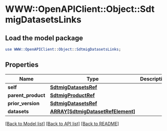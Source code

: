 # WWW::OpenAPIClient::Object::SdtmigDatasetsLinks

## Load the model package
```perl
use WWW::OpenAPIClient::Object::SdtmigDatasetsLinks;
```

## Properties
Name | Type | Description | Notes
------------ | ------------- | ------------- | -------------
**self** | [**SdtmigDatasetsRef**](SdtmigDatasetsRef.md) |  | [optional] 
**parent_product** | [**SdtmigProductRef**](SdtmigProductRef.md) |  | [optional] 
**prior_version** | [**SdtmigDatasetsRef**](SdtmigDatasetsRef.md) |  | [optional] 
**datasets** | [**ARRAY[SdtmigDatasetRefElement]**](SdtmigDatasetRefElement.md) |  | [optional] 

[[Back to Model list]](../README.md#documentation-for-models) [[Back to API list]](../README.md#documentation-for-api-endpoints) [[Back to README]](../README.md)


